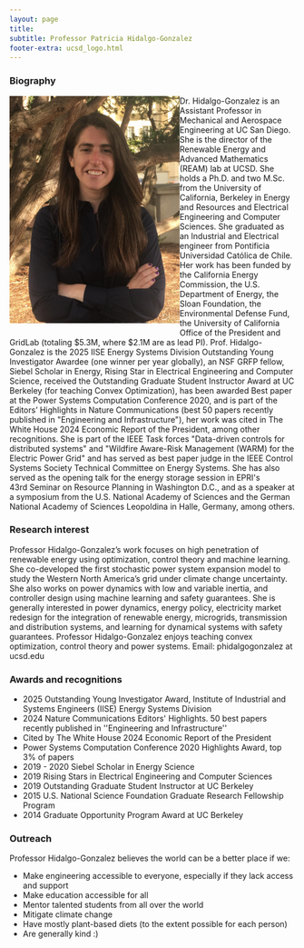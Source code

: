 ```yaml
---
layout: page
title: 
subtitle: Professor Patricia Hidalgo-Gonzalez
footer-extra: ucsd_logo.html
---
```


### Biography

<img align="left" src="/assets/img/2019_Hidalgo-Gonzalez.png" width="300" style="padding-bottom: 10px;" style="padding-right: 10px;"/>


Dr. Hidalgo-Gonzalez is an Assistant Professor in Mechanical and Aerospace Engineering at UC
San Diego. She is the director of the Renewable Energy and Advanced Mathematics 
(REAM) lab at UCSD. She holds a Ph.D. and two M.Sc. from the University of California, 
Berkeley in Energy and Resources and Electrical Engineering and Computer Sciences. 
She graduated as an Industrial and Electrical engineer from Pontificia Universidad 
Católica de Chile. Her work has been funded by the California Energy Commission, the U.S. Department of Energy, the Sloan Foundation, the Environmental Defense Fund, the University of California Office of the President and GridLab (totaling $5.3M, where $2.1M are as lead PI). Prof. Hidalgo-Gonzalez is the 2025 IISE Energy Systems Division Outstanding Young Investigator Awardee (one winner per year globally), an NSF GRFP fellow, Siebel Scholar in Energy, Rising Star in Electrical Engineering and Computer Science, received the Outstanding Graduate Student Instructor Award at UC Berkeley (for teaching Convex Optimization), has been awarded Best paper at the Power Systems Computation Conference 2020, and is part of the Editors’ Highlights in Nature Communications (best 50 papers recently published in "Engineering and Infrastructure"), her work was cited in The White House 2024 Economic Report of the President, among other recognitions. She is part of the IEEE Task forces "Data-driven controls for distributed systems" and "Wildfire Aware-Risk Management (WARM) for the Electric Power Grid" and has served as best paper judge in the IEEE Control Systems Society Technical Committee on Energy Systems. She has also served as the opening talk for the energy storage session in EPRI's 43rd Seminar on Resource Planning in Washington D.C., and as a speaker at a symposium from the U.S. National Academy of Sciences and the German National Academy of Sciences Leopoldina in Halle, Germany, among others.

### Research interest

Professor Hidalgo-Gonzalez’s work focuses on high penetration of 
renewable energy using optimization, control theory and machine learning. She co-developed 
the first stochastic power system expansion model to study the Western North America’s grid under 
climate change uncertainty. She also works on power dynamics with low and variable inertia, 
and controller design using machine learning and safety guarantees. She is generally 
interested in power dynamics, energy policy, electricity market redesign for the integration 
of renewable energy, microgrids, transmission and distribution systems, and learning 
for dynamical systems with safety guarantees. Professor Hidalgo-Gonzalez enjoys teaching 
convex optimization, control theory and power systems. Email: phidalgogonzalez at ucsd.edu

### Awards and recognitions

* 2025 Outstanding Young Investigator Award, Institute of Industrial and Systems Engineers (IISE) Energy Systems Division
* 2024 Nature Communications Editors' Highlights. 50 best papers recently published in ''Engineering and Infrastructure''
* Cited by The White House 2024 Economic Report of the President
* Power Systems Computation Conference 2020 Highlights Award, top 3% of papers
* 2019 - 2020 Siebel Scholar in Energy Science
* 2019 Rising Stars in Electrical Engineering and Computer Sciences
* 2019 Outstanding Graduate Student Instructor at UC Berkeley
* 2015 U.S. National Science Foundation Graduate Research Fellowship Program
* 2014 Graduate Opportunity Program Award at UC Berkeley


### Outreach

Professor Hidalgo-Gonzalez believes the world can be a better place if we:

* Make engineering accessible to everyone, especially if they lack access and support 
* Make education accessible for all
* Mentor talented students from all over the world
* Mitigate climate change
* Have mostly plant-based diets (to the extent possible for each person)
* Are generally kind :)
